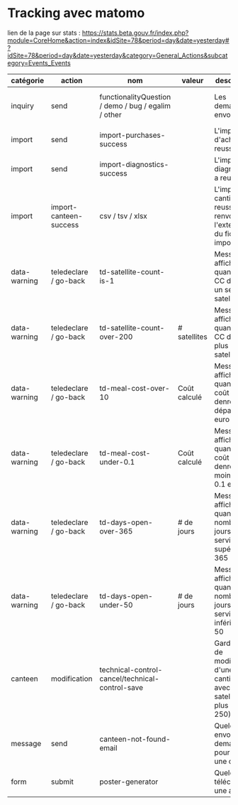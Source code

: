 # Tracking avec matomo

lien de la page sur stats : https://stats.beta.gouv.fr/index.php?module=CoreHome&action=index&idSite=78&period=day&date=yesterday#?idSite=78&period=day&date=yesterday&category=General_Actions&subcategory=Events_Events

| catégorie    | action                 | nom                                                 | valeur       | description                                                                    | depuis où                                                   |
| ------------ | ---------------------- | --------------------------------------------------- | ------------ | ------------------------------------------------------------------------------ | ----------------------------------------------------------- |
| inquiry      | send                   | functionalityQuestion / demo / bug / egalim / other |              | Les demandes envoyées                                                          | Page contact / Page dév / Page partenaires                  |
| import       | send                   | import-purchases-success                            |              | L'import d'achats a reussi                                                     | Page d'import d'achats                                      |
| import       | send                   | import-diagnostics-success                          |              | L'import de diagnostics a reussi                                               | Page d'import de diagnostics                                |
| import       | import-canteen-success | csv / tsv / xlsx                                    |              | L'import de cantines a reussi, on renvoit l'extension du fichier importé       | Page d'import de cantines                                   |
| data-warning | teledeclare / go-back  | td-satellite-count-is-1                             |              | Message affiché quand une CC déclare un seul satellite                         | Preview de télédéclaration (page diagnostic / page actions) |
| data-warning | teledeclare / go-back  | td-satellite-count-over-200                         | # satellites | Message affiché quand une CC déclare plus de 200 satellites                    | Preview de télédéclaration (page diagnostic / page actions) |
| data-warning | teledeclare / go-back  | td-meal-cost-over-10                                | Coût calculé | Message affiché quand le coût denrées dépasse 10 euro                          | Preview de télédéclaration (page diagnostic / page actions) |
| data-warning | teledeclare / go-back  | td-meal-cost-under-0.1                              | Coût calculé | Message affiché quand le coût denrées est moins de 0.1 euro                    | Preview de télédéclaration (page diagnostic / page actions) |
| data-warning | teledeclare / go-back  | td-days-open-over-365                               | # de jours   | Message affiché quand le nombre de jours de service est supérieur à 365        | Preview de télédéclaration (page diagnostic / page actions) |
| data-warning | teledeclare / go-back  | td-days-open-under-50                               | # de jours   | Message affiché quand le nombre de jours de service est inférieur à 50         | Preview de télédéclaration (page diagnostic / page actions) |
| canteen      | modification           | technical-control-cancel/technical-control-save     |              | Garde-fous de modification d'une cantine (CC avec un satellite ou plus de 250) | Page modification cantine                                   |
| message      | send                   | canteen-not-found-email                             |              | Quelqu'un a envoyé un demande pour trouver une cantine                         | Page nos cantines / Page d'une cantine publiée              |
| form         | submit                 | poster-generator                                    |              | Quelqu'un a téléchargé une affiche                                             | Page generateur affichage                                   |
